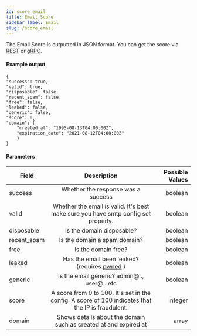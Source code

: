 ```yaml
---
id: score_email
title: Email Score
sidebar_label: Email
slug: /score_email
---
```


The Email Score is outputted in JSON format. 
You can get the score via [REST](rest.md) or [gRPC](grpc.md).

#### Example output
    {
    "success": true,
    "valid": true,
    "disposable": false,
    "recent_spam": false,
    "free": false,
    "leaked": false,
    "generic": false,
    "score": 0,
    "domain": {
        "created_at": "1995-08-13T04:00:00Z",
        "expiration_date": "2021-08-12T04:00:00Z"
        }
    }
    
    
 #### Parameters
 
 | Field        |      Description      |   Possible Values |
 | ------------- | :-----------: | -----: |
 | success      | Whether the response was a success | boolean |
 | valid      |   Whether the email is valid. It's best make sure you have smtp config set properly.    |   boolean |
 | disposable |   Is the domain disposable?    |    boolean |
 | recent_spam |   Is the domain a spam domain?    |    boolean |
| free |   Is the domain free?    |    boolean |
 | leaked |   Has the email been leaked? (requires [pwned](external.md) )   |    boolean |
 | generic |   Is the email generic? admin@.., user@.. etc   |    boolean |
 | score |  A score from 0 to 100. It's set in the config. A score of 100 indicates that the IP is fraudulent.   |    integer |
 | domain |   Shows details about the domain such as created at and expired at    |    array |
